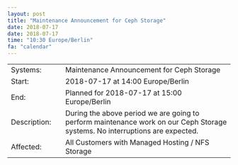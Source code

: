 ```yaml
---
layout: post
title: "Maintenance Announcement for Ceph Storage"
date: 2018-07-17
date: 2018-07-17
time: "10:30 Europe/Berlin"
fa: "calendar"
---
```


|                   |   |                                                                      |
|-------------------|---|----------------------------------------------------------------------|
| Systems:          |   | Maintenance Announcement for Ceph Storage|
| Start:            |   | 2018-07-17 at 14:00 Europe/Berlin |
| End:              |   | Planned for 2018-07-17 at 15:00  Europe/Berlin |
| Description:      |   | During the above period we are going to perform maintenance work on our Ceph Storage systems. No interruptions are expected. |
| Affected:         |   |All Customers with Managed Hosting / NFS Storage |
